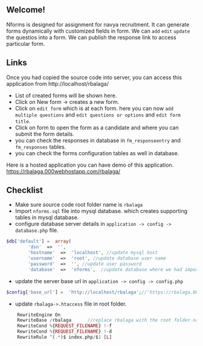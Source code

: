 ## Welcome!
Nforms is designed for assignment for navya recruitment.
It can generate forms dynamically with customized fields in form.
We can `add` `edit` `update` the questios into a form.
We can publish the response link to access particular form.

## Links

Once you had copied the source code into server,  you can access this application from 
http://localhost/rbalaga/
* List of created forms will be shown here. 
* Click on New form -> creates a new form.
* Click on `edit form` which is at each form. here you can now `add multiple questions` and `edit questions or options` and `edit form title`.
* Click on form to open the form as a candidate and where you can 	submit the form details.
* you can check the responses in database in `fm_responseentry` and `fm_responses` tables.
* you can check the forms configuration  tables as well in database.

Here is a hosted application you can have demo of this application.
https://rbalaga.000webhostapp.com/rbalaga/

## Checklist
* Make sure source code root folder name is `rbalaga`
* Import `nforms.sql` file into mysql database. which creates supporting tables in mysql database.
* configure database server details in `application -> config -> database.php` file.
```php
$db['default'] =  array(
		'dsn'  =>  '',
		'hostname'  =>  'localhost', //update mysql host
		'username'  =>  'root', //update database user name
		'password'  =>  '', //update user password
		'database'  =>  'nforms',  //update database where we had imported nforms.sql file.
```
* update the server base url in `application -> config -> config.php`
```php
$config['base_url'] =  'http://localhost/rbalaga';//'https://rbalaga.000webhostapp.com/rbalaga';
```
* update `rbalaga->.htaccess` file in root folder.
```php
	RewriteEngine On
    RewriteBase /rbalaga      //replace rbalaga with the root folder name you set for this source code
    RewriteCond %{REQUEST_FILENAME} !-f
    RewriteCond %{REQUEST_FILENAME} !-d
    RewriteRule ^(.*)$ index.php/$1 [L] 
```